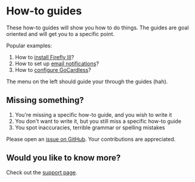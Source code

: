 # How-to guides

These how-to guides will show you how to do things. The guides are goal oriented and will get you to a specific point.

Popular examples:

1. How to [install Firefly III](firefly-iii/installation/docker.md)?
2. How to set up [email notifications](firefly-iii/advanced/notifications.md)?
3. How to [configure GoCardless](data-importer/how-to-configure.md)?

The menu on the left should guide your through the guides (hah). 

## Missing something?

1. You're missing a specific how-to guide, and you wish to write it
2. You don't want to write it, but you still miss a specific how-to guide
3. You spot inaccuracies, terrible grammar or spelling mistakes

Please open an [issue on GitHub](https://github.com/firefly-iii/firefly-iii/issues/new?assignees=&labels=&projects=&template=fr.yml). Your contributions are appreciated.

## Would you like to know more?

Check out the [support page](../references/support.md).
